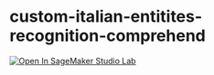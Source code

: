 # custom-italian-entitites-recognition-comprehend

[![Open In SageMaker Studio Lab](https://studiolab.sagemaker.aws/studiolab.svg)](https://studiolab.sagemaker.aws/import/github/machinelearnear/custom-italian-entitites-recognition-comprehend/blob/main/train.ipynb)